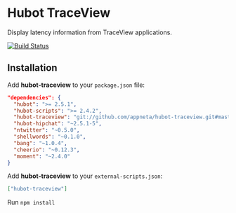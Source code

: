 # Hubot TraceView

Display latency information from TraceView applications.

[![Build Status](https://travis-ci.org/hubot-scripts/hubot-example.png)](https://travis-ci.org/hubot-scripts/hubot-example)

## Installation

Add **hubot-traceview** to your `package.json` file:

```json
"dependencies": {
  "hubot": ">= 2.5.1",
  "hubot-scripts": ">= 2.4.2",
  "hubot-traceview": "git://github.com/appneta/hubot-traceview.git#master",
  "hubot-hipchat": "~2.5.1-5",
  "ntwitter": "~0.5.0",
  "shellwords": "~0.1.0",
  "bang": "~1.0.4",
  "cheerio": "~0.12.3",
  "moment": "~2.4.0"
}
```

Add **hubot-traceview** to your `external-scripts.json`:

```json
["hubot-traceview"]
```

Run `npm install`
